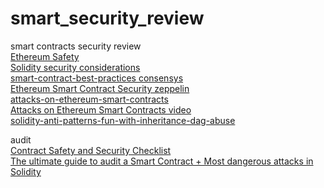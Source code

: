 # smart_security_review
smart contracts security review  
[Ethereum Safety](https://github.com/ethereum/wiki/wiki/Safety)  
[Solidity security considerations](https://solidity.readthedocs.io/en/develop/security-considerations.html)  
[smart-contract-best-practices consensys](https://github.com/ConsenSys/smart-contract-best-practices)  
[Ethereum Smart Contract Security zeppelin](https://blog.zeppelin.solutions/onward-with-ethereum-smart-contract-security-97a827e47702)  
[attacks-on-ethereum-smart-contracts](https://www.cryptologie.net/article/423/attacks-on-ethereum-smart-contracts/)  
[Attacks on Ethereum Smart Contracts video](https://www.youtube.com/watch?v=jDbQ7roq6Qg)  
[solidity-anti-patterns-fun-with-inheritance-dag-abuse](https://pdaian.com/blog/solidity-anti-patterns-fun-with-inheritance-dag-abuse/)  

audit  
[Contract Safety and Security Checklist](https://www.kingoftheether.com/contract-safety-checklist.html)  
[The ultimate guide to audit a Smart Contract + Most dangerous attacks in Solidity](https://medium.com/@merunasgrincalaitis/how-to-audit-a-smart-contract-most-dangerous-attacks-in-solidity-ae402a7e7868)  


